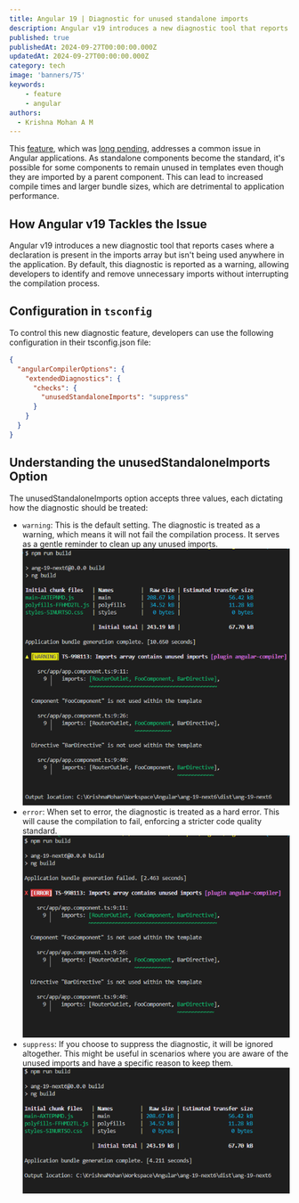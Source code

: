 ```yaml
---
title: Angular 19 | Diagnostic for unused standalone imports 
description: Angular v19 introduces a new diagnostic tool that reports cases where a declaration is present in the imports array but isn't being used anywhere in the application.
published: true
publishedAt: 2024-09-27T00:00:00.000Z
updatedAt: 2024-09-27T00:00:00.000Z
category: tech
image: 'banners/75'
keywords: 
    - feature
    - angular    
authors:
  - Krishna Mohan A M
---
```


This [feature](https://github.com/angular/angular/pull/57605), which was [long pending](https://github.com/angular/angular/issues/46766), addresses a common issue in Angular applications. As standalone components become the standard, it's possible for some components to remain unused in templates even though they are imported by a parent component. This can lead to increased compile times and larger bundle sizes, which are detrimental to application performance.

## How Angular v19 Tackles the Issue

Angular v19 introduces a new diagnostic tool that reports cases where a declaration is present in the imports array but isn't being used anywhere in the application. By default, this diagnostic is reported as a warning, allowing developers to identify and remove unnecessary imports without interrupting the compilation process.

## Configuration in `tsconfig`

To control this new diagnostic feature, developers can use the following configuration in their tsconfig.json file:
```json
{
  "angularCompilerOptions": {
    "extendedDiagnostics": {
      "checks": {
        "unusedStandaloneImports": "suppress"
      }
    }
  }
}
```

## Understanding the unusedStandaloneImports Option

The unusedStandaloneImports option accepts three values, each dictating how the diagnostic should be treated:

- `warning`: This is the default setting. The diagnostic is treated as a warning, which means it will not fail the compilation process. It serves as a gentle reminder to clean up any unused imports.
    ![](/images/ang19_01.png)
- `error`: When set to error, the diagnostic is treated as a hard error. This will cause the compilation to fail, enforcing a stricter code quality standard.
    ![](/images/ang19_03.png)
- `suppress`: If you choose to suppress the diagnostic, it will be ignored altogether. This might be useful in scenarios where you are aware of the unused imports and have a specific reason to keep them.
    ![](/images/ang19_02.png)